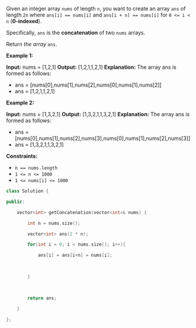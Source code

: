Given an integer array `nums` of length `n`, you want to create an array `ans` of length `2n` where `ans[i] == nums[i]` and `ans[i + n] == nums[i]` for `0 <= i < n` (**0-indexed**).

Specifically, `ans` is the **concatenation** of two `nums` arrays.

Return _the array_ `ans`.

**Example 1:**

**Input:** nums = [1,2,1]
**Output:** [1,2,1,1,2,1]
**Explanation:** The array ans is formed as follows:
- ans = [nums[0],nums[1],nums[2],nums[0],nums[1],nums[2]]
- ans = [1,2,1,1,2,1]

**Example 2:**

**Input:** nums = [1,3,2,1]
**Output:** [1,3,2,1,1,3,2,1]
**Explanation:** The array ans is formed as follows:
- ans = [nums[0],nums[1],nums[2],nums[3],nums[0],nums[1],nums[2],nums[3]]
- ans = [1,3,2,1,1,3,2,1]

**Constraints:**

- `n == nums.length`
- `1 <= n <= 1000`
- `1 <= nums[i] <= 1000`
```cpp
class Solution {

public:

    vector<int> getConcatenation(vector<int>& nums) {

        int n = nums.size();

        vector<int> ans(2 * n);

        for(int i = 0; i < nums.size(); i++){

            ans[i] = ans[i+n] = nums[i];

  

        }

  

        return ans;

    }

};
```